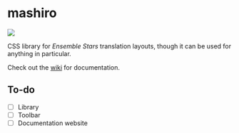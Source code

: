 # mashiro
[![](https://data.jsdelivr.com/v1/package/gh/enstars/mashiro/badge)](https://www.jsdelivr.com/package/gh/enstars/mashiro)

CSS library for *Ensemble Stars* translation layouts, though it can be used for anything in particular.

Check out the [wiki](https://github.com/enstars/mashiro/wiki) for documentation.

## To-do
- [ ] Library
- [ ] Toolbar
- [ ] Documentation website
